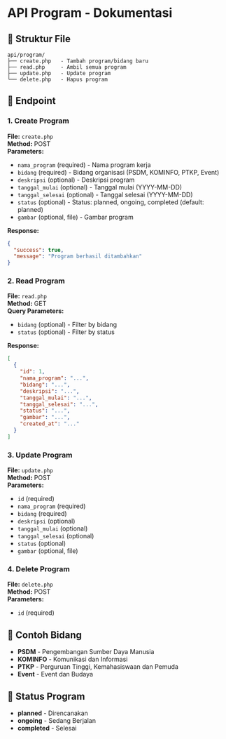 # API Program - Dokumentasi

## 📁 Struktur File

```
api/program/
├── create.php   - Tambah program/bidang baru
├── read.php     - Ambil semua program
├── update.php   - Update program
└── delete.php   - Hapus program
```

## 🔗 Endpoint

### 1. Create Program
**File:** `create.php`  
**Method:** POST  
**Parameters:**
- `nama_program` (required) - Nama program kerja
- `bidang` (required) - Bidang organisasi (PSDM, KOMINFO, PTKP, Event)
- `deskripsi` (optional) - Deskripsi program
- `tanggal_mulai` (optional) - Tanggal mulai (YYYY-MM-DD)
- `tanggal_selesai` (optional) - Tanggal selesai (YYYY-MM-DD)
- `status` (optional) - Status: planned, ongoing, completed (default: planned)
- `gambar` (optional, file) - Gambar program

**Response:**
```json
{
  "success": true,
  "message": "Program berhasil ditambahkan"
}
```

### 2. Read Program
**File:** `read.php`  
**Method:** GET  
**Query Parameters:**
- `bidang` (optional) - Filter by bidang
- `status` (optional) - Filter by status

**Response:**
```json
[
  {
    "id": 1,
    "nama_program": "...",
    "bidang": "...",
    "deskripsi": "...",
    "tanggal_mulai": "...",
    "tanggal_selesai": "...",
    "status": "...",
    "gambar": "...",
    "created_at": "..."
  }
]
```

### 3. Update Program
**File:** `update.php`  
**Method:** POST  
**Parameters:**
- `id` (required)
- `nama_program` (required)
- `bidang` (required)
- `deskripsi` (optional)
- `tanggal_mulai` (optional)
- `tanggal_selesai` (optional)
- `status` (optional)
- `gambar` (optional, file)

### 4. Delete Program
**File:** `delete.php`  
**Method:** POST  
**Parameters:**
- `id` (required)

## 📝 Contoh Bidang

- **PSDM** - Pengembangan Sumber Daya Manusia
- **KOMINFO** - Komunikasi dan Informasi
- **PTKP** - Perguruan Tinggi, Kemahasiswaan dan Pemuda
- **Event** - Event dan Budaya

## 📝 Status Program

- **planned** - Direncanakan
- **ongoing** - Sedang Berjalan
- **completed** - Selesai
